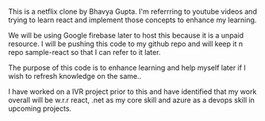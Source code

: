 This is a netflix clone by Bhavya Gupta. I'm referrring to youtube videos and trying to learn react and implement those concepts to enhance my learning.

We will be using Google firebase later to host this because it is a unpaid resource. I will be pushing this code to my github repo and will keep it n repo sample-react so that I can refer to it later. 

The purpose of this code is to enhance learning and help myself later if I wish to refresh knowledge on the same..

I have worked on a IVR project prior to this and have identified that my work overall will be w.r.r react, .net as my core skill and azure as a devops skill in upcoming projects.
